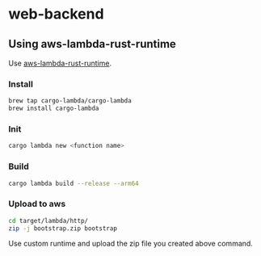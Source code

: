 # web-backend

## Using aws-lambda-rust-runtime

Use [aws-lambda-rust-runtime](https://github.com/awslabs/aws-lambda-rust-runtime).

### Install

```bash
brew tap cargo-lambda/cargo-lambda
brew install cargo-lambda
```

### Init

```bash
cargo lambda new <function name>
```

### Build

```bash
cargo lambda build --release --arm64
```

### Upload to aws

```bash
cd target/lambda/http/
zip -j bootstrap.zip bootstrap
```

Use custom runtime and upload the zip file you created above command.
